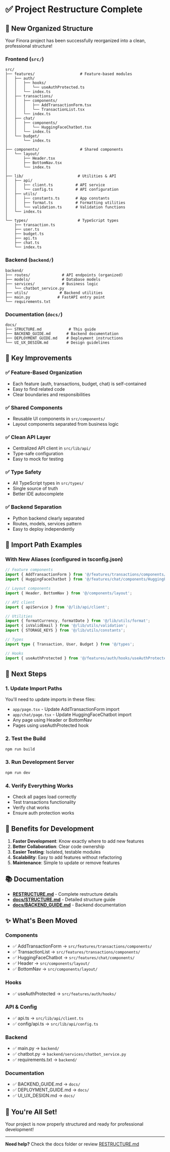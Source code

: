 # ✅ Project Restructure Complete

## 📁 New Organized Structure

Your Finora project has been successfully reorganized into a clean, professional structure!

### Frontend (`src/`)

```
src/
├── features/                    # Feature-based modules
│   ├── auth/
│   │   ├── hooks/
│   │   │   └── useAuthProtected.ts
│   │   └── index.ts
│   ├── transactions/
│   │   ├── components/
│   │   │   ├── AddTransactionForm.tsx
│   │   │   └── TransactionList.tsx
│   │   └── index.ts
│   ├── chat/
│   │   ├── components/
│   │   │   └── HuggingFaceChatbot.tsx
│   │   └── index.ts
│   └── budget/
│       └── index.ts
│
├── components/                  # Shared components
│   └── layout/
│       ├── Header.tsx
│       ├── BottomNav.tsx
│       └── index.ts
│
├── lib/                        # Utilities & API
│   ├── api/
│   │   ├── client.ts          # API service
│   │   └── config.ts          # API configuration
│   ├── utils/
│   │   ├── constants.ts       # App constants
│   │   ├── format.ts          # Formatting utilities
│   │   └── validation.ts      # Validation functions
│   └── index.ts
│
└── types/                      # TypeScript types
    ├── transaction.ts
    ├── user.ts
    ├── budget.ts
    ├── api.ts
    ├── chat.ts
    └── index.ts
```

### Backend (`backend/`)

```
backend/
├── routes/              # API endpoints (organized)
├── models/              # Database models
├── services/            # Business logic
│   └── chatbot_service.py
├── utils/              # Backend utilities
├── main.py            # FastAPI entry point
└── requirements.txt
```

### Documentation (`docs/`)

```
docs/
├── STRUCTURE.md            # This guide
├── BACKEND_GUIDE.md       # Backend documentation
├── DEPLOYMENT_GUIDE.md    # Deployment instructions
└── UI_UX_DESIGN.md        # Design guidelines
```

## 🎯 Key Improvements

### ✅ Feature-Based Organization
- Each feature (auth, transactions, budget, chat) is self-contained
- Easy to find related code
- Clear boundaries and responsibilities

### ✅ Shared Components
- Reusable UI components in `src/components/`
- Layout components separated from business logic

### ✅ Clean API Layer
- Centralized API client in `src/lib/api/`
- Type-safe configuration
- Easy to mock for testing

### ✅ Type Safety
- All TypeScript types in `src/types/`
- Single source of truth
- Better IDE autocomplete

### ✅ Backend Separation
- Python backend clearly separated
- Routes, models, services pattern
- Easy to deploy independently

## 🔗 Import Path Examples

### With New Aliases (configured in tsconfig.json)

```typescript
// Feature components
import { AddTransactionForm } from '@/features/transactions/components/AddTransactionForm';
import { HuggingFaceChatbot } from '@/features/chat/components/HuggingFaceChatbot';

// Layout components
import { Header, BottomNav } from '@/components/layout';

// API client
import { apiService } from '@/lib/api/client';

// Utilities
import { formatCurrency, formatDate } from '@/lib/utils/format';
import { isValidEmail } from '@/lib/utils/validation';
import { STORAGE_KEYS } from '@/lib/utils/constants';

// Types
import type { Transaction, User, Budget } from '@/types';

// Hooks
import { useAuthProtected } from '@/features/auth/hooks/useAuthProtected';
```

## 📝 Next Steps

### 1. Update Import Paths
You'll need to update imports in these files:
- `app/page.tsx` - Update AddTransactionForm import
- `app/chat/page.tsx` - Update HuggingFaceChatbot import
- Any page using Header or BottomNav
- Pages using useAuthProtected hook

### 2. Test the Build
```bash
npm run build
```

### 3. Run Development Server
```bash
npm run dev
```

### 4. Verify Everything Works
- Check all pages load correctly
- Test transactions functionality
- Verify chat works
- Ensure auth protection works

## 🚀 Benefits for Development

1. **Faster Development**: Know exactly where to add new features
2. **Better Collaboration**: Clear code ownership
3. **Easier Testing**: Isolated, testable modules
4. **Scalability**: Easy to add features without refactoring
5. **Maintenance**: Simple to update or remove features

## 📚 Documentation

- **[RESTRUCTURE.md](../RESTRUCTURE.md)** - Complete restructure details
- **[docs/STRUCTURE.md](../docs/STRUCTURE.md)** - Detailed structure guide
- **[docs/BACKEND_GUIDE.md](../docs/BACKEND_GUIDE.md)** - Backend documentation

## ✨ What's Been Moved

### Components
- ✅ AddTransactionForm → `src/features/transactions/components/`
- ✅ TransactionList → `src/features/transactions/components/`
- ✅ HuggingFaceChatbot → `src/features/chat/components/`
- ✅ Header → `src/components/layout/`
- ✅ BottomNav → `src/components/layout/`

### Hooks
- ✅ useAuthProtected → `src/features/auth/hooks/`

### API & Config
- ✅ api.ts → `src/lib/api/client.ts`
- ✅ config/api.ts → `src/lib/api/config.ts`

### Backend
- ✅ main.py → `backend/`
- ✅ chatbot.py → `backend/services/chatbot_service.py`
- ✅ requirements.txt → `backend/`

### Documentation
- ✅ BACKEND_GUIDE.md → `docs/`
- ✅ DEPLOYMENT_GUIDE.md → `docs/`
- ✅ UI_UX_DESIGN.md → `docs/`

## 🎉 You're All Set!

Your project is now properly structured and ready for professional development!

---

**Need help?** Check the docs folder or review [RESTRUCTURE.md](../RESTRUCTURE.md)
